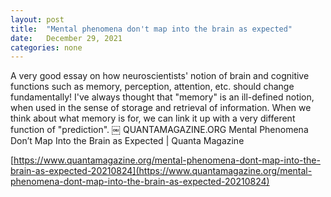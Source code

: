 ```yaml
---
layout: post
title:  "Mental phenomena don't map into the brain as expected"
date:   December 29, 2021
categories: none
---
```


A very good essay on how neuroscientists' notion of brain and cognitive functions such as memory, perception, attention, etc. should change fundamentally! 
I've always thought that "memory" is an ill-defined notion, when used in the sense of storage and retrieval of information. When we think about what memory is for, we can link it up with a very different function of "prediction".
￼
QUANTAMAGAZINE.ORG
Mental Phenomena Don’t Map Into the Brain as Expected | Quanta Magazine

[https://www.quantamagazine.org/mental-phenomena-dont-map-into-the-brain-as-expected-20210824](https://www.quantamagazine.org/mental-phenomena-dont-map-into-the-brain-as-expected-20210824)

 


